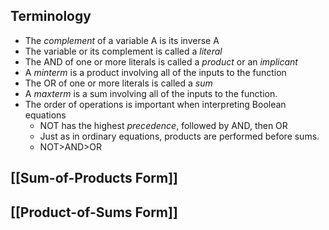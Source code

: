 ## Terminology
- The *complement* of a variable A is its inverse A
- The variable or its complement is called a *literal*
- The AND of one or more literals is called a *product* or an *implicant*
- A *minterm* is a product involving all of the inputs to the function
- The OR of one or more literals is called a *sum* 
- A *maxterm* is a sum involving all of the inputs to the function.
- The order of operations is important when interpreting Boolean equations
	- NOT has the highest *precedence*, followed by AND, then OR
	- Just as in ordinary equations, products are performed before sums. 
	- NOT>AND>OR
## [[Sum-of-Products Form]]
## [[Product-of-Sums Form]]
	